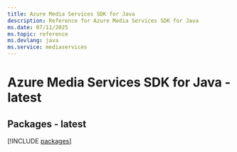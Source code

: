 ```yaml
---
title: Azure Media Services SDK for Java
description: Reference for Azure Media Services SDK for Java
ms.date: 07/11/2025
ms.topic: reference
ms.devlang: java
ms.service: mediaservices
---
```

# Azure Media Services SDK for Java - latest
## Packages - latest
[!INCLUDE [packages](media-services-index.md)]